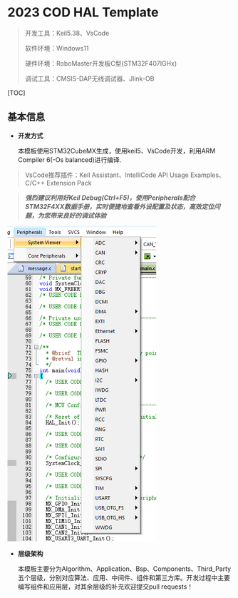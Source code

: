 # 2023 COD HAL Template

> 开发工具：Keil5.38、VsCode
> 
> 软件环境：Windows11
> 
> 硬件环境：RoboMaster开发板C型(STM32F407IGHx)
> 
> 调试工具：CMSIS-DAP无线调试器、Jlink-OB
> 

[TOC]

## 基本信息

- **开发方式**

	本模板使用STM32CubeMX生成，使用keil5、VsCode开发，利用ARM Compiler 6(-Os balanced)进行编译.
	
> VsCode推荐插件：Keil Assistant、IntelliCode API Usage Examples、C/C++ Extension Pack

>***强烈建议利用好Keil Debug(Ctrl+F5)，使用Peripherals配合STM32F4XX数据手册，实时便捷地查看外设配置及状态，高效定位问题，为您带来良好的调试体验***

![image-20230401161447470](./README.assets/image-20230401161447470.png)

- **层级架构**

	本模板主要分为Algorithm、Application、Bsp、Components、Third_Party五个层级，分别对应算法、应用、中间件、组件和第三方库。开发过程中主要编写组件和应用层，对其余层级的补充欢迎提交pull requests！